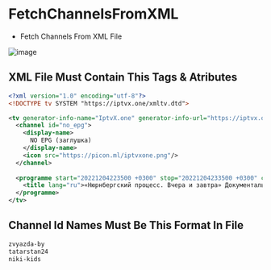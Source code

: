 # FetchChannelsFromXML
- Fetch Channels From XML File


![image](https://user-images.githubusercontent.com/100533325/222794866-e6ced153-78c4-4998-ba56-1d83f965b0a5.png)


## XML File Must Contain This Tags & Atributes
```xml
<?xml version="1.0" encoding="utf-8"?>
<!DOCTYPE tv SYSTEM "https://iptvx.one/xmltv.dtd">

<tv generator-info-name="IptvX.one" generator-info-url="https://iptvx.one/">
  <channel id="no_epg">
    <display-name>
      NO EPG (заглушка)
    </display-name>
    <icon src="https://picon.ml/iptvxone.png"/>
  </channel>
  
  <programme start="20221204223500 +0300" stop="20221204233500 +0300" channel="zvyazda-by">
    <title lang="ru">«Нюрнбергский процесс. Вчера и завтра» Документальный фильм</title>
  </programme>
</tv>
```

## Channel Id Names Must Be This Format In File
```txt
zvyazda-by
tatarstan24
niki-kids
```

